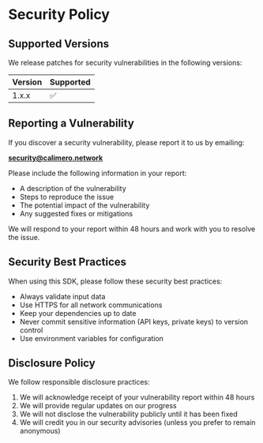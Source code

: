 # Security Policy

## Supported Versions

We release patches for security vulnerabilities in the following versions:

| Version | Supported          |
| ------- | ------------------ |
| 1.x.x   | :white_check_mark: |

## Reporting a Vulnerability

If you discover a security vulnerability, please report it to us by emailing:

**security@calimero.network**

Please include the following information in your report:

- A description of the vulnerability
- Steps to reproduce the issue
- The potential impact of the vulnerability
- Any suggested fixes or mitigations

We will respond to your report within 48 hours and work with you to resolve the issue.

## Security Best Practices

When using this SDK, please follow these security best practices:

- Always validate input data
- Use HTTPS for all network communications
- Keep your dependencies up to date
- Never commit sensitive information (API keys, private keys) to version control
- Use environment variables for configuration

## Disclosure Policy

We follow responsible disclosure practices:

1. We will acknowledge receipt of your vulnerability report within 48 hours
2. We will provide regular updates on our progress
3. We will not disclose the vulnerability publicly until it has been fixed
4. We will credit you in our security advisories (unless you prefer to remain anonymous)
